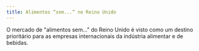 ```yaml
---
title: Alimentos “sem...” no Reino Unido
---
```


O mercado de "alimentos sem..." do Reino Unido é visto como um destino prioritário para as empresas internacionais da indústria alimentar e de bebidas. 